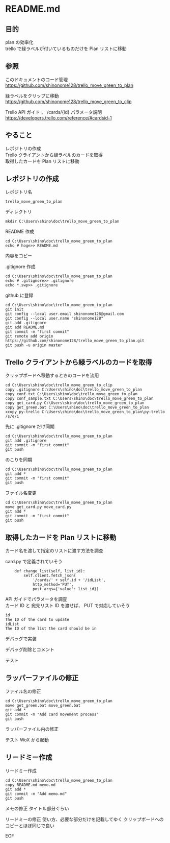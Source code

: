   
# README.md  
  
## 目的  
  
plan の効率化  
trello で緑ラベルが付いているものだけを Plan リストに移動  
  
## 参照  
  
このドキュメントのコード管理  
https://github.com/shinonome128/trello_move_green_to_plan  
  
緑ラベルをクリップに移動  
https://github.com/shinonome128/trello_move_green_to_clip  
  
Trello API ガイド 、 /cards/{id} パラメータ説明  
https://developers.trello.com/reference/#cardsid-1  
  
## やること  
  
レポジトリの作成  
Trello クライアントから緑ラベルのカードを取得  
取得したカードを Plan リストに移動  
  
## レポジトリの作成  
  
レポジトリ名  
```  
trello_move_green_to_plan  
```  
  
ディレクトリ  
```  
mkdir C:\Users\shino\doc\trello_move_green_to_plan  
```  
  
README 作成  
```  
cd C:\Users\shino\doc\trello_move_green_to_plan  
echo # hoge>> README.md  
```  
内容をコピー  
  
.gitignore 作成  
```  
cd C:\Users\shino\doc\trello_move_green_to_plan  
echo # .gitignore>> .gitignore  
echo *.swp>> .gitignore  
```  
  
github に登録  
```  
cd C:\Users\shino\doc\trello_move_green_to_plan  
git init  
git config --local user.email shinonome128@gmail.com  
git config --local user.name "shinonome128"  
git add .gitignore  
git add README.md  
git commit -m "first commit"  
git remote add origin https://github.com/shinonome128/trello_move_green_to_plan.git  
git push -u origin master  
```  
  
## Trello クライアントから緑ラベルのカードを取得  
  
クリップボードへ移動するときのコードを流用  
  
```  
cd C:\Users\shino\doc\trello_move_green_to_clip  
copy .gitignore C:\Users\shino\doc\trello_move_green_to_plan  
copy conf.txt C:\Users\shino\doc\trello_move_green_to_plan  
copy conf_sample.txt C:\Users\shino\doc\trello_move_green_to_plan  
copy get_card.py C:\Users\shino\doc\trello_move_green_to_plan  
copy get_green.bat C:\Users\shino\doc\trello_move_green_to_plan  
xcopy py-trello C:\Users\shino\doc\trello_move_green_to_plan\py-trello /s/e/i  
```  
  
先に .gitignore だけ同期  
```  
cd C:\Users\shino\doc\trello_move_green_to_plan  
git add .gitignore  
git commit -m "first commit"  
git push  
```  
  
のこりを同期  
```  
cd C:\Users\shino\doc\trello_move_green_to_plan  
git add *  
git commit -m "first commit"  
git push  
```  
  
ファイル名変更  
```  
cd C:\Users\shino\doc\trello_move_green_to_plan  
move get_card.py move_card.py  
git add *  
git commit -m "first commit"  
git push  
```  
  
## 取得したカードを Plan リストに移動  
  
カード名を渡して指定のリストに渡す方法を調査  
  
card.py で定義されていそう  
```  
    def change_list(self, list_id):  
        self.client.fetch_json(  
            '/cards/' + self.id + '/idList',  
            http_method='PUT',  
            post_args={'value': list_id})  
```  
  
API ガイドでパラメータを調査  
カード ID と 宛先リスト ID を渡せば、 PUT で対応していそう  
```  
id  
The ID of the card to update  
idList  
The ID of the list the card should be in  
```  

デバッグで実装  
  
デバッグ削除とコメント 

テスト

## ラッパーファイルの修正

ファイル名の修正
```
cd C:\Users\shino\doc\trello_move_green_to_plan
move get_green.bat move_green.bat
git add *
git commit -m "Add card movement process"
git push
```

ラッパーファイル内の修正

テスト
WoX から起動

## リードミー作成

リードミー作成
```
cd C:\Users\shino\doc\trello_move_green_to_plan
copy README.md memo.md  
git add *  
git commit -m "Add memo.md"  
git push  
```

メモの修正
タイトル部分ぐらい

リードミーの修正
使い方、必要な部分だけを記載してゆく
クリップボードへのコピーとほぼ同じで良い

EOF  
